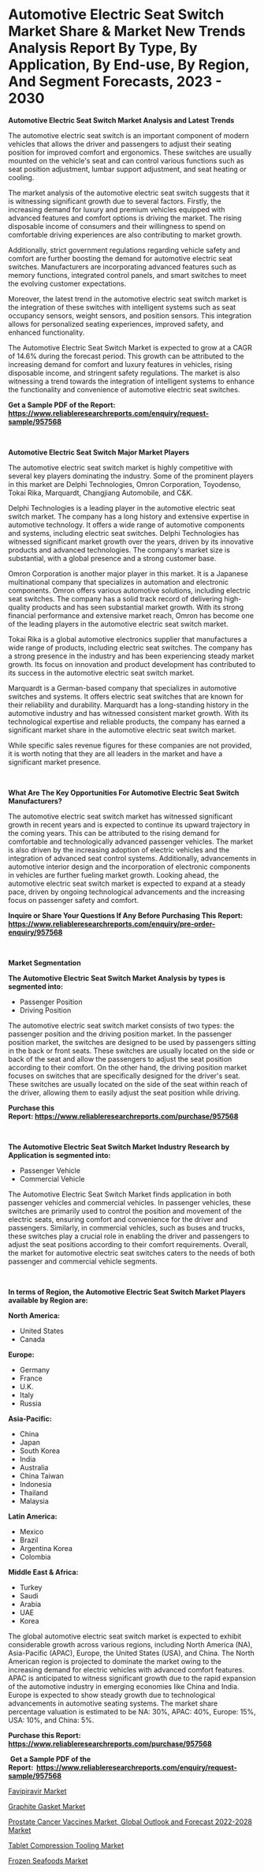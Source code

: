<p><h1>Automotive Electric Seat Switch Market Share & Market New Trends Analysis Report By Type, By Application, By End-use, By Region, And Segment Forecasts, 2023 - 2030</h1></p><p><strong>Automotive Electric Seat Switch Market Analysis and Latest Trends</strong></p>
<p><p>The automotive electric seat switch is an important component of modern vehicles that allows the driver and passengers to adjust their seating position for improved comfort and ergonomics. These switches are usually mounted on the vehicle's seat and can control various functions such as seat position adjustment, lumbar support adjustment, and seat heating or cooling.</p><p>The market analysis of the automotive electric seat switch suggests that it is witnessing significant growth due to several factors. Firstly, the increasing demand for luxury and premium vehicles equipped with advanced features and comfort options is driving the market. The rising disposable income of consumers and their willingness to spend on comfortable driving experiences are also contributing to market growth.</p><p>Additionally, strict government regulations regarding vehicle safety and comfort are further boosting the demand for automotive electric seat switches. Manufacturers are incorporating advanced features such as memory functions, integrated control panels, and smart switches to meet the evolving customer expectations.</p><p>Moreover, the latest trend in the automotive electric seat switch market is the integration of these switches with intelligent systems such as seat occupancy sensors, weight sensors, and position sensors. This integration allows for personalized seating experiences, improved safety, and enhanced functionality.</p><p>The Automotive Electric Seat Switch Market is expected to grow at a CAGR of 14.6% during the forecast period. This growth can be attributed to the increasing demand for comfort and luxury features in vehicles, rising disposable income, and stringent safety regulations. The market is also witnessing a trend towards the integration of intelligent systems to enhance the functionality and convenience of automotive electric seat switches.</p></p>
<p><strong>Get a Sample PDF of the Report:&nbsp; <a href="https://www.reliableresearchreports.com/enquiry/request-sample/957568">https://www.reliableresearchreports.com/enquiry/request-sample/957568</a></strong></p>
<p>&nbsp;</p>
<p><strong>Automotive Electric Seat Switch Major Market Players</strong></p>
<p><p>The automotive electric seat switch market is highly competitive with several key players dominating the industry. Some of the prominent players in this market are Delphi Technologies, Omron Corporation, Toyodenso, Tokai Rika, Marquardt, Changjiang Automobile, and C&K.</p><p>Delphi Technologies is a leading player in the automotive electric seat switch market. The company has a long history and extensive expertise in automotive technology. It offers a wide range of automotive components and systems, including electric seat switches. Delphi Technologies has witnessed significant market growth over the years, driven by its innovative products and advanced technologies. The company's market size is substantial, with a global presence and a strong customer base.</p><p>Omron Corporation is another major player in this market. It is a Japanese multinational company that specializes in automation and electronic components. Omron offers various automotive solutions, including electric seat switches. The company has a solid track record of delivering high-quality products and has seen substantial market growth. With its strong financial performance and extensive market reach, Omron has become one of the leading players in the automotive electric seat switch market.</p><p>Tokai Rika is a global automotive electronics supplier that manufactures a wide range of products, including electric seat switches. The company has a strong presence in the industry and has been experiencing steady market growth. Its focus on innovation and product development has contributed to its success in the automotive electric seat switch market.</p><p>Marquardt is a German-based company that specializes in automotive switches and systems. It offers electric seat switches that are known for their reliability and durability. Marquardt has a long-standing history in the automotive industry and has witnessed consistent market growth. With its technological expertise and reliable products, the company has earned a significant market share in the automotive electric seat switch market.</p><p>While specific sales revenue figures for these companies are not provided, it is worth noting that they are all leaders in the market and have a significant market presence.</p></p>
<p>&nbsp;</p>
<p><strong>What Are The Key Opportunities For Automotive Electric Seat Switch Manufacturers?</strong></p>
<p><p>The automotive electric seat switch market has witnessed significant growth in recent years and is expected to continue its upward trajectory in the coming years. This can be attributed to the rising demand for comfortable and technologically advanced passenger vehicles. The market is also driven by the increasing adoption of electric vehicles and the integration of advanced seat control systems. Additionally, advancements in automotive interior design and the incorporation of electronic components in vehicles are further fueling market growth. Looking ahead, the automotive electric seat switch market is expected to expand at a steady pace, driven by ongoing technological advancements and the increasing focus on passenger safety and comfort.</p></p>
<p><strong>Inquire or Share Your Questions If Any Before Purchasing This Report: <a href="https://www.reliableresearchreports.com/enquiry/pre-order-enquiry/957568">https://www.reliableresearchreports.com/enquiry/pre-order-enquiry/957568</a></strong></p>
<p>&nbsp;</p>
<p><strong>Market Segmentation</strong></p>
<p><strong>The Automotive Electric Seat Switch Market Analysis by types is segmented into:</strong></p>
<p><ul><li>Passenger Position</li><li>Driving Position</li></ul></p>
<p><p>The automotive electric seat switch market consists of two types: the passenger position and the driving position market. In the passenger position market, the switches are designed to be used by passengers sitting in the back or front seats. These switches are usually located on the side or back of the seat and allow the passengers to adjust the seat position according to their comfort. On the other hand, the driving position market focuses on switches that are specifically designed for the driver's seat. These switches are usually located on the side of the seat within reach of the driver, allowing them to easily adjust the seat position while driving.</p></p>
<p><strong>Purchase this Report:&nbsp;<a href="https://www.reliableresearchreports.com/purchase/957568">https://www.reliableresearchreports.com/purchase/957568</a></strong></p>
<p>&nbsp;</p>
<p><strong>The Automotive Electric Seat Switch Market Industry Research by Application is segmented into:</strong></p>
<p><ul><li>Passenger Vehicle</li><li>Commercial Vehicle</li></ul></p>
<p><p>The Automotive Electric Seat Switch Market finds application in both passenger vehicles and commercial vehicles. In passenger vehicles, these switches are primarily used to control the position and movement of the electric seats, ensuring comfort and convenience for the driver and passengers. Similarly, in commercial vehicles, such as buses and trucks, these switches play a crucial role in enabling the driver and passengers to adjust the seat positions according to their comfort requirements. Overall, the market for automotive electric seat switches caters to the needs of both passenger and commercial vehicle segments.</p></p>
<p>&nbsp;</p>
<p><strong>In terms of Region, the Automotive Electric Seat Switch Market Players available by Region are:</strong></p>
<p>
    <p> <strong> North America: </strong>
        <ul>
            <li>United States</li>
            <li>Canada</li>
        </ul>
        </p> 
    <p> <strong> Europe: </strong>
        <ul>
            <li>Germany</li>
            <li>France</li>
            <li>U.K.</li>
            <li>Italy</li>
            <li>Russia</li>
        </ul>
        </p> 
    <p> <strong> Asia-Pacific: </strong>
        <ul>
            <li>China</li>
            <li>Japan</li>
            <li>South Korea</li>
            <li>India</li>
            <li>Australia</li>
            <li>China Taiwan</li>
            <li>Indonesia</li>
            <li>Thailand</li>
            <li>Malaysia</li>
        </ul>
        </p> 
    <p> <strong> Latin America: </strong>
        <ul>
            <li>Mexico</li>
            <li>Brazil</li>
            <li>Argentina Korea</li>
            <li>Colombia</li>
        </ul>
        </p> 
    <p> <strong> Middle East & Africa: </strong>
        <ul>
            <li>Turkey</li>
            <li>Saudi</li>
            <li>Arabia</li>
            <li>UAE</li>
            <li>Korea</li>
        </ul>
    </p>
    </p>
<p><p>The global automotive electric seat switch market is expected to exhibit considerable growth across various regions, including North America (NA), Asia-Pacific (APAC), Europe, the United States (USA), and China. The North American region is projected to dominate the market owing to the increasing demand for electric vehicles with advanced comfort features. APAC is anticipated to witness significant growth due to the rapid expansion of the automotive industry in emerging economies like China and India. Europe is expected to show steady growth due to technological advancements in automotive seating systems. The market share percentage valuation is estimated to be NA: 30%, APAC: 40%, Europe: 15%, USA: 10%, and China: 5%.</p></p>
<p><strong>Purchase this Report: <a href="https://www.reliableresearchreports.com/purchase/957568">https://www.reliableresearchreports.com/purchase/957568</a></strong></p>
<p>&nbsp;<strong>Get a Sample PDF of the Report:&nbsp;&nbsp;<a href="https://www.reliableresearchreports.com/enquiry/request-sample/957568">https://www.reliableresearchreports.com/enquiry/request-sample/957568</a></strong></p>
<p><strong></strong></p>
<p><p><a href="https://www.reportprime.com/favipiravir-r11485">Favipiravir Market</a></p><p><a href="https://www.linkedin.com/pulse/graphite-gasket-market-size-share-global-analysis-report-3alze/">Graphite Gasket Market</a></p><p><a href="https://issuu.com/reportprime-2/docs/prostate-cancer-vaccines-market-global-outlook-and?fr=xKAE9_zU1NQ">Prostate Cancer Vaccines Market, Global Outlook and Forecast 2022-2028 Market</a></p><p><a href="https://www.reportprime.com/tablet-compression-tooling-r7367">Tablet Compression Tooling Market</a></p><p><a href="https://medium.com/@isaiasmarks/frozen-seafoods-market-size-growth-forecast-2023-2030-1dd440308a00">Frozen Seafoods Market</a></p></p>